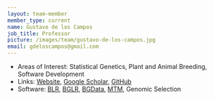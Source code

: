 ```yaml
---
layout: team-member
member_type: current
name: Gustavo de los Campos
job_title: Professor
picture: /images/team/gustavo-de-los-campos.jpg
email: gdeloscampos@gmail.com
---
```


- Areas of Interest: Statistical Genetics, Plant and Animal Breeding, Software Development
- Links: [Website](http://www.epi.msu.edu/faculty/deloscampos/), [Google Scholar](https://scholar.google.com/citations?user=fRjGwkwAAAAJ), [GitHub](https://github.com/gdlc)
- Software: [BLR](https://cran.r-project.org/package=BLR), [BGLR](https://www.genetics.org/content/198/2/483), [BGData](https://github.com/QuantGen/BGData), [MTM](https://github.com/QuantGen/MTM), Genomic Selection
